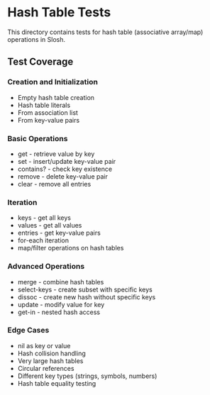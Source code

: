 # Hash Table Tests

This directory contains tests for hash table (associative array/map) operations in Slosh.

## Test Coverage

### Creation and Initialization
- Empty hash table creation
- Hash table literals
- From association list
- From key-value pairs

### Basic Operations
- get - retrieve value by key
- set - insert/update key-value pair
- contains? - check key existence
- remove - delete key-value pair
- clear - remove all entries

### Iteration
- keys - get all keys
- values - get all values
- entries - get key-value pairs
- for-each iteration
- map/filter operations on hash tables

### Advanced Operations
- merge - combine hash tables
- select-keys - create subset with specific keys
- dissoc - create new hash without specific keys
- update - modify value for key
- get-in - nested hash access

### Edge Cases
- nil as key or value
- Hash collision handling
- Very large hash tables
- Circular references
- Different key types (strings, symbols, numbers)
- Hash table equality testing